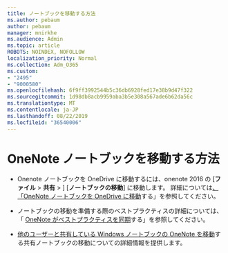 ```yaml
---
title: ノートブックを移動する方法
ms.author: pebaum
author: pebaum
manager: mnirkhe
ms.audience: Admin
ms.topic: article
ROBOTS: NOINDEX, NOFOLLOW
localization_priority: Normal
ms.collection: Adm_O365
ms.custom:
- "2495"
- "9000580"
ms.openlocfilehash: 6f9ff3992544b5c36db6928fed17e38b9d47f322
ms.sourcegitcommit: 1d98db8acb9959aba3b5e308a567ade6b62da56c
ms.translationtype: MT
ms.contentlocale: ja-JP
ms.lasthandoff: 08/22/2019
ms.locfileid: "36540006"
---
```

# <a name="how-to-move-a-onenote-notebook"></a>OneNote ノートブックを移動する方法

* Onenote ノートブックを OneDrive に移動するには、onenote 2016 の [**ファイル** > **共有** > ] [**ノートブックの移動**] に移動します。 詳細については[、「OneNote ノートブックを OneDrive に移動](https://support.office.com/article/Move-a-OneNote-notebook-to-OneDrive-0af0a141-0bdf-49ab-9e50-45dbcca44082)する」を参照してください。

* ノートブックの移動を準備する際のベストプラクティスの詳細については、「 [OneNote がベストプラクティスを同期](https://support.microsoft.com/help/2819334/onenote-syncing-best-practices)する」を参照してください。

* [他のユーザーと共有している Windows ノートブックの OneNote を移動](https://support.office.com/article/Move-a-OneNote-for-Windows-notebook-that-you-ve-shared-with-others-56c7659e-1850-49a6-8874-e2db6b440cd4)する共有ノートブックの移動についての詳細情報を提供します。
